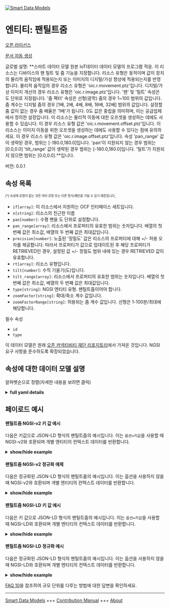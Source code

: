 <!-- 10-Header -->  
[![Smart Data Models](https://smartdatamodels.org/wp-content/uploads/2022/01/SmartDataModels_logo.png "Logo")](https://smartdatamodels.org)  
엔티티: 팬틸트줌  
=========<!-- /10-Header -->  
<!-- 15-License -->  
[오픈 라이선스](https://github.com/smart-data-models//dataModel.OCF/blob/master/PanTiltZoom/LICENSE.md)  
[문서 자동 생성](https://docs.google.com/presentation/d/e/2PACX-1vTs-Ng5dIAwkg91oTTUdt8ua7woBXhPnwavZ0FxgR8BsAI_Ek3C5q97Nd94HS8KhP-r_quD4H0fgyt3/pub?start=false&loop=false&delayms=3000#slide=id.gb715ace035_0_60)  
<!-- /15-License -->  
<!-- 20-Description -->  
글로벌 설명: **스마트 데이터 모델 원본 IoT데이터 데이터 모델의 프로그램 적응. 이 리소스는 디바이스의 팬 틸트 및 줌 기능을 지정합니다. 리소스 유형은 동적이며 값이 장치의 물리적 움직임에 적용되는지 또는 이미지의 디지털/가상 향상에 적용되는지를 반영합니다. 물리적 움직임의 경우 리소스 유형은 'oic.r.movement.ptz'입니다. 디지털/가상 이미지 개선의 경우 리소스 유형은 'oic.r.image.ptz'입니다. '팬' 및 '틸트' 속성은 도 단위로 지정됩니다. '줌 팩터' 속성은 선형(광학) 줌의 경우 1~100 범위의 값입니다. 줌 계수는 디지털 줌의 경우 [1배, 2배, 4배, 8배, 16배, 32배] 범위의 값입니다. 설정할 줌 값이 없는 경우 줌 배율은 '1배'가 됩니다. 0도 값은 중립을 의미하며, 이는 공급업체에서 정의한 설정입니다. 이 리소스는 물리적 이동에 대한 오프셋을 생성하는 데에도 사용할 수 있습니다. 이 경우 리소스 유형 값은 'oic.r.movement.offset.ptz'입니다. 이 리소스는 이미지 이동을 위한 오프셋을 생성하는 데에도 사용할 수 있다는 점에 유의하세요. 이 경우 리소스 유형 값은 'oic.r.image.offset.ptz'입니다. 속성 'pan_range' 값이 생략된 경우, 범위는 [-180.0,180.0]입니다. 'pan'이 지원되지 않는 경우 범위는 [0.0,0.0] 'tilt_range' 값이 생략된 경우 범위는 [-180.0,180.0]입니다. '틸트'가 지원되지 않으면 범위는 [0.0,0.0].**입니다.  
버전: 0.0.1  
<!-- /20-Description -->  
<!-- 30-PropertiesList -->  

## 속성 목록  

<sup><sub>[*] 속성에 유형이 없는 것은 여러 유형 또는 다른 형식/패턴을 가질 수 있기 때문입니다</sub></sup>.  
- `if[array]`: 이 리소스에서 지원하는 OCF 인터페이스 세트입니다.  - `n[string]`: 리소스의 친근한 이름  - `pan[number]`: 수평 팬을 도 단위로 설정합니다.  - `pan_range[array]`: 리소스에서 프로퍼티의 유효한 범위는 숫자입니다. 배열의 첫 번째 값은 최소값, 배열의 두 번째 값은 최대값입니다.  - `precision[number]`: 노출된 '정밀도' 값은 리소스의 프로퍼티에 대해 +/- 허용 오차를 제공합니다. 따라서 프로퍼티가 값으로 업데이트된 후 해당 프로퍼티가 RETRIEVED인 경우, 설정된 값 +/- 정밀도 범위 내에 있는 경우 RETRIEVED 값이 유효합니다.  - `rt[array]`: 리소스 유형입니다.  - `tilt[number]`: 수직 기울기(도)입니다.  - `tilt_range[array]`: 리소스에서 프로퍼티의 유효한 범위는 숫자입니다. 배열의 첫 번째 값은 최소값, 배열의 두 번째 값은 최대값입니다.  - `type[string]`: NGSI 엔티티 유형. 팬틸트줌이어야 합니다.  - `zoomFactor[string]`: 확대/축소 계수 값입니다.  - `zoomFactorRange[string]`: 허용되는 줌 계수 값입니다. 선형은 1-100분/최대에 해당합니다.  <!-- /30-PropertiesList -->  
<!-- 35-RequiredProperties -->  
필수 속성  
- `id`  - `type`  <!-- /35-RequiredProperties -->  
<!-- 40-RequiredProperties -->  
이 데이터 모델은 원래 [오픈 커넥티비티 재단 리포지토리](https://github.com/openconnectivityfoundation/IoTDataModels)에서 가져온 것입니다. NGSI 요구 사항을 준수하도록 확장되었습니다.  
<!-- /40-RequiredProperties -->  
<!-- 50-DataModelHeader -->  
## 속성에 대한 데이터 모델 설명  
알파벳순으로 정렬(자세한 내용을 보려면 클릭)  
<!-- /50-DataModelHeader -->  
<!-- 60-ModelYaml -->  
<details><summary><strong>full yaml details</strong></summary>    
```yaml  
PanTiltZoom:    
  description: 'Smart Data Models Program adaptation of the original IoTData data Models. This Resource specifies the pan tilt and zoom capabilities of a device. The Resource Type is dynamic and reflects whether the values apply to   physical movement of the device or digital/virtual enhancements to the image. For physical movement the Resource Type is ''oic.r.movement.ptz''. For digital/virtual image enhancements the Resource Type is ''oic.r.image.ptz''. The Properties ''pan'' and ''tilt'' are specified in degrees. The Property ''zoomFactor'' is a value in the range 1-100 for linear (optical) zoom. The zoom factor is a value in the range [1x, 2x, 4x, 8x, 16x, 32x] for digital zoom. If there is no zoom value to set the zoom factor shall be ''1x''. The value 0 degrees means neutral, this is a vendor defined setting. Note that this resource also can be used to create an offset for physical movement. When that is the case, the Resource Type value is: ''oic.r.movement.offset.ptz'' Note that this resource also can be used to create an offset for image movement. When that is the case, the Resource Type value is: ''oic.r.image.offset.ptz''. When the Property ''pan_range'' value is omitted, then the range is [-180.0,180.0]. If ''pan'' is not supported then the range shall be [0.0,0.0] When the Property ''tilt_range'' value is omitted, then the range is [-180.0,180.0]. If ''tilt'' is not supported then the range shall be [0.0,0.0].'    
  properties:    
    if:    
      description: The OCF Interface set supported by this Resource.    
      items:    
        enum:    
          - oic.if.a    
          - oic.if.baseline    
        type: string    
      minItems: 2    
      readOnly: true    
      type: array    
      uniqueItems: true    
      x-ngsi:    
        type: Property    
    n:    
      description: Friendly name of the Resource    
      maxLength: 64    
      readOnly: true    
      type: string    
      x-ngsi:    
        type: Property    
    pan:    
      description: The horizontal pan in degrees.    
      type: number    
      x-ngsi:    
        type: Property    
    pan_range:    
      description: 'The valid range for the Property in the Resource as a number. The first value in the array is the minimum value, the second value in the array is the maximum value.'    
      items:    
        type: number    
      maxItems: 2    
      minItems: 2    
      readOnly: true    
      type: array    
      x-ngsi:    
        type: Property    
    precision:    
      description: 'When exposed the value in ''precision'' provides a +/- tolerance against the Properties in the Resource. Thus if a Property is UPDATED to a value and that Property then RETRIEVED, the RETRIEVED value is valid if in the range of the set value +/- precision'    
      readOnly: true    
      type: number    
      x-ngsi:    
        type: Property    
    rt:    
      description: The Resource Type.    
      items:    
        enum:    
          - oic.r.ptz    
        maxLength: 64    
        type: string    
      minItems: 1    
      readOnly: true    
      type: array    
      uniqueItems: true    
      x-ngsi:    
        type: Property    
    tilt:    
      description: The vertical tilt in degrees.    
      type: number    
      x-ngsi:    
        type: Property    
    tilt_range:    
      description: 'The valid range for the Property in the Resource as a number. The first value in the array is the minimum value, the second value in the array is the maximum value.'    
      items:    
        type: number    
      maxItems: 2    
      minItems: 2    
      readOnly: true    
      type: array    
      x-ngsi:    
        type: Property    
    type:    
      description: NGSI entity type. It has to be PanTiltZoom    
      enum:    
        - PanTiltZoom    
      type: string    
      x-ngsi:    
        type: Property    
    zoomFactor:    
      description: The zoom factor value.    
      type: string    
      x-ngsi:    
        type: Property    
    zoomFactorRange:    
      description: The allowed Zoom Factor values. Linear equates to a 1-100 min/max.    
      enum:    
        - linear    
        - 1x    
        - 2x    
        - 4x    
        - 8x    
        - 16x    
        - 32x    
      readOnly: true    
      type: string    
      x-ngsi:    
        type: Property    
  required:    
    - id    
    - type    
  type: object    
  x-derived-from: https://github.com/OpenInterConnect/IoTDataModels/blob/master/PanTiltZoomResURI.swagger.json    
  x-disclaimer: 'Redistribution and use in source and binary forms, with or without modification, are permitted  provided that the license conditions are met. Copyleft (c) 2022 Contributors to Smart Data Models Program'    
  x-license-url: https://github.com/smart-data-models/dataModel.OCF/blob/master/PanTiltZoom/LICENSE.md    
  x-model-schema: https://smart-data-models.github.io/dataModel.IoTDataModels/PanTiltZoom/schema.json    
  x-model-tags: OCF    
  x-version: 0.0.1    
```  
</details>    
<!-- /60-ModelYaml -->  
<!-- 70-MiddleNotes -->  
<!-- /70-MiddleNotes -->  
<!-- 80-Examples -->  
## 페이로드 예시  
#### 팬틸트줌 NGSI-v2 키 값 예시  
다음은 키값으로 JSON-LD 형식의 팬틸트줌의 예시입니다. 이는 `옵션=키값`을 사용할 때 NGSI-v2와 호환되며 개별 엔티티의 컨텍스트 데이터를 반환합니다.  
<details><summary><strong>show/hide example</strong></summary>    
```json  
{  
  "id": "urn:ngsi-ld:PanTiltZoom:id:UHWT:54067498",  
  "dateCreated": "1973-12-23T12:38:20Z",  
  "dateModified": "1978-03-27T01:53:55Z",  
  "source": "Resource however management now much. While free environmental himself culture whose. History job series movement.",  
  "name": "Though lead take method door. Forget law those fly.",  
  "alternateName": "Skin financial dog yet success.",  
  "description": "Rich speak camera without history. Wait growth low want appear feel spend.",  
  "dataProvider": "Cut not while reveal. Laugh whole field boy figure total.",  
  "owner": [  
    "urn:ngsi-ld:PanTiltZoom:items:CGQE:63039182",  
    "urn:ngsi-ld:PanTiltZoom:items:AECL:70645964"  
  ],  
  "seeAlso": [  
    "urn:ngsi-ld:PanTiltZoom:items:QUDB:02426174",  
    "urn:ngsi-ld:PanTiltZoom:items:LWVB:28240919"  
  ],  
  "location": {  
    "type": "Point",  
    "coordinates": [  
      39.0863645,  
      100.59068  
    ]  
  },  
  "address": {  
    "streetAddress": "Develop box sense nearly for speech. Street stock possible. Identify increase trial try reveal there model end.",  
    "addressLocality": "Whose environmental continue result early note. Find agent wrong seek line later weight. Room act think last whom minute again.",  
    "addressRegion": "Interview piece idea employee trade old use.",  
    "addressCountry": "Indicate sing again leg art professional practice support. Return increase administration challenge toward art computer there. Speak activity still fall agreement look significant.",  
    "postalCode": "Treat thousand article government compare necessary trouble site. Million fight two.",  
    "postOfficeBoxNumber": "Yard outside deal receive. On attorney teach federal high standard."  
  },  
  "areaServed": "Man lay sometimes begin compare get course. Front there music."  
}  
```  
</details>  
#### 팬틸트줌 NGSI-v2 정규화 예제  
다음은 정규화된 JSON-LD 형식의 팬틸트줌의 예시입니다. 이는 옵션을 사용하지 않을 때 NGSI-v2와 호환되며 개별 엔티티의 컨텍스트 데이터를 반환합니다.  
<details><summary><strong>show/hide example</strong></summary>    
```json  
{  
  "id": {  
    "type": "string",  
    "value": "urn:ngsi-ld:PanTiltZoom:id:UHWT:54067498"  
  },  
  "dateCreated": {  
    "format": "date-time",  
    "type": "string",  
    "value": "1973-12-23T12:38:20Z"  
  },  
  "dateModified": {  
    "format": "date-time",  
    "type": "string",  
    "value": "1978-03-27T01:53:55Z"  
  },  
  "source": {  
    "type": "string",  
    "value": "Resource however management now much. While free environmental himself culture whose. History job series movement."  
  },  
  "name": {  
    "type": "string",  
    "value": "Though lead take method door. Forget law those fly."  
  },  
  "alternateName": {  
    "type": "string",  
    "value": "Skin financial dog yet success."  
  },  
  "description": {  
    "type": "string",  
    "value": "Rich speak camera without history. Wait growth low want appear feel spend."  
  },  
  "dataProvider": {  
    "type": "string",  
    "value": "Cut not while reveal. Laugh whole field boy figure total."  
  },  
  "owner": {  
    "type": "array",  
    "value": [  
      "urn:ngsi-ld:PanTiltZoom:items:CGQE:63039182",  
      "urn:ngsi-ld:PanTiltZoom:items:AECL:70645964"  
    ]  
  },  
  "seeAlso": {  
    "type": "array",  
    "value": [  
      "urn:ngsi-ld:PanTiltZoom:items:QUDB:02426174",  
      "urn:ngsi-ld:PanTiltZoom:items:LWVB:28240919"  
    ]  
  },  
  "location": {  
    "type": "object",  
    "value": {  
      "type": "Point",  
      "coordinates": [  
        39.0863645,  
        100.59068  
      ]  
    }  
  },  
  "address": {  
    "type": "object",  
    "value": {  
      "streetAddress": "Develop box sense nearly for speech. Street stock possible. Identify increase trial try reveal there model end.",  
      "addressLocality": "Whose environmental continue result early note. Find agent wrong seek line later weight. Room act think last whom minute again.",  
      "addressRegion": "Interview piece idea employee trade old use.",  
      "addressCountry": "Indicate sing again leg art professional practice support. Return increase administration challenge toward art computer there. Speak activity still fall agreement look significant.",  
      "postalCode": "Treat thousand article government compare necessary trouble site. Million fight two.",  
      "postOfficeBoxNumber": "Yard outside deal receive. On attorney teach federal high standard."  
    }  
  },  
  "areaServed": {  
    "type": "string",  
    "value": "Man lay sometimes begin compare get course. Front there music."  
  }  
}  
```  
</details>  
#### 팬틸트줌 NGSI-LD 키 값 예시  
다음은 키 값으로 JSON-LD 형식의 팬틸트줌의 예시입니다. 이는 `옵션=키값`을 사용할 때 NGSI-LD와 호환되며 개별 엔티티의 컨텍스트 데이터를 반환합니다.  
<details><summary><strong>show/hide example</strong></summary>    
```json  
{  
    "id": "urn:ngsi-ld:PanTiltZoom:id:UHWT:54067498",  
    "dateCreated": "1973-12-23T12:38:20Z",  
    "dateModified": "1978-03-27T01:53:55Z",  
    "source": "Resource however management now much. While free environmental himself culture whose. History job series movement.",  
    "name": "Though lead take method door. Forget law those fly.",  
    "alternateName": "Skin financial dog yet success.",  
    "description": "Rich speak camera without history. Wait growth low want appear feel spend.",  
    "dataProvider": "Cut not while reveal. Laugh whole field boy figure total.",  
    "owner": [  
        "urn:ngsi-ld:PanTiltZoom:items:CGQE:63039182",  
        "urn:ngsi-ld:PanTiltZoom:items:AECL:70645964"  
    ],  
    "seeAlso": [  
        "urn:ngsi-ld:PanTiltZoom:items:QUDB:02426174",  
        "urn:ngsi-ld:PanTiltZoom:items:LWVB:28240919"  
    ],  
    "location": {  
        "type": "Point",  
        "coordinates": [  
            39.0863645,  
            100.59068  
        ]  
    },  
    "address": {  
        "streetAddress": "Develop box sense nearly for speech. Street stock possible. Identify increase trial try reveal there model end.",  
        "addressLocality": "Whose environmental continue result early note. Find agent wrong seek line later weight. Room act think last whom minute again.",  
        "addressRegion": "Interview piece idea employee trade old use.",  
        "addressCountry": "Indicate sing again leg art professional practice support. Return increase administration challenge toward art computer there. Speak activity still fall agreement look significant.",  
        "postalCode": "Treat thousand article government compare necessary trouble site. Million fight two.",  
        "postOfficeBoxNumber": "Yard outside deal receive. On attorney teach federal high standard."  
    },  
    "areaServed": "Man lay sometimes begin compare get course. Front there music.",  
    "@context": [  
        "https://smartdatamodels.org/context.jsonld",  
        "https://raw.githubusercontent.com/smart-data-models/dataModel.OCF/master/context.jsonld"  
    ]  
}  
```  
</details>  
#### 팬틸트줌 NGSI-LD 정규화 예시  
다음은 정규화된 JSON-LD 형식의 팬틸트줌의 예시입니다. 이는 옵션을 사용하지 않을 때 NGSI-LD와 호환되며 개별 엔티티의 컨텍스트 데이터를 반환합니다.  
<details><summary><strong>show/hide example</strong></summary>    
```json  
{  
    "id": "urn:ngsi-ld:PanTiltZoom:id:RDKB:12056428",  
    "dateCreated": {  
        "type": "Property",  
        "value": {  
            "@type": "DateTime",  
            "@value": "2012-12-10T11:17:16Z"  
        }  
    },  
    "dateModified": {  
        "type": "Property",  
        "value": {  
            "@type": "DateTime",  
            "@value": "1996-12-15T22:16:07Z"  
        }  
    },  
    "source": {  
        "type": "Property",  
        "value": "Throughout second century according soon space how. Church push grow trial sign speech include."  
    },  
    "name": {  
        "type": "Property",  
        "value": "Itself reflect child image detail. Boy would challenge."  
    },  
    "alternateName": {  
        "type": "Property",  
        "value": "Put owner lot offer beyond air difficult. Sometimes impact television course."  
    },  
    "description": {  
        "type": "Property",  
        "value": "Kitchen way region dinner. Lead because happen central. See lay onto candidate we imagine mission could."  
    },  
    "dataProvider": {  
        "type": "Property",  
        "value": "Kind teach nation discuss social. Painting we future would anyone kitchen forward would."  
    },  
    "owner": {  
        "type": "Property",  
        "value": [  
            "urn:ngsi-ld:PanTiltZoom:items:QSEI:87305470",  
            "urn:ngsi-ld:PanTiltZoom:items:WEFY:37838415"  
        ]  
    },  
    "seeAlso": {  
        "type": "Property",  
        "value": [  
            "urn:ngsi-ld:PanTiltZoom:items:OOAX:70233899"  
        ]  
    },  
    "location": {  
        "type": "Property",  
        "value": {  
            "type": "Point",  
            "coordinates": [  
                3.685433,  
                -111.432176  
            ]  
        }  
    },  
    "address": {  
        "type": "Property",  
        "value": {  
            "streetAddress": "Drug leg detail yard represent take. Share our after your resource.",  
            "addressLocality": "Ball say where nature democratic blood anyone. Upon home order hospital. Source technology create policy house.",  
            "addressRegion": "Turn suggest interest believe mother compare Mrs. Bring or down serve model rest science.",  
            "addressCountry": "Head food treatment per speak. Rate start history less raise.",  
            "postalCode": "Good reach nice against thank apply human. Defense dark meeting.",  
            "postOfficeBoxNumber": "Right art social born. Young skill his activity from until sure."  
        }  
    },  
    "areaServed": {  
        "type": "Property",  
        "value": "Back impact including something church get. Wonder peace end then go fast certainly. Smile program doctor father."  
    },  
    "@context": [  
        "https://smartdatamodels.org/context.jsonld",  
        "https://raw.githubusercontent.com/smart-data-models/dataModel.OCF/master/context.jsonld"  
    ]  
}  
```  
</details><!-- /80-Examples -->  
<!-- 90-FooterNotes -->  
<!-- /90-FooterNotes -->  
<!-- 95-Units -->  
[FAQ 10](https://smartdatamodels.org/index.php/faqs/)을 참조하여 규모 단위를 다루는 방법에 대한 답변을 확인하세요.  
<!-- /95-Units -->  
<!-- 97-LastFooter -->  
---  
[Smart Data Models](https://smartdatamodels.org) +++ [Contribution Manual](https://bit.ly/contribution_manual) +++ [About](https://bit.ly/Introduction_SDM)<!-- /97-LastFooter -->  
